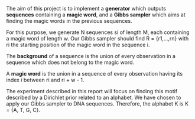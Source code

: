The aim of this project is to implement a **generator** which outputs **sequences** containing a **magic word**, and a **Gibbs sampler** which aims at finding the magic words in the previous sequences.

For this purpose, we generate N sequences si of length M, each containing a magic word of length w. Our Gibbs sampler should find R = {r1,...,rn} with ri the starting position of the magic word in the sequence i.

The **background** of a sequence is the union of every observation in a sequence which does not belong to the magic word.

A **magic word** is the union in a sequence of every observation having its index *i* between ri and ri + w - 1.

The experiment described in this report will focus on finding this motif described by a Dirichlet prior related to an alphabet. We have chosen to apply our Gibbs sampler to DNA sequences. Therefore, the alphabet K is K = {A, T, G, C}.
